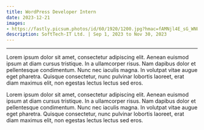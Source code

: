 ```yaml
---
title: WordPress Developer Intern
date: 2023-12-21
images:
- https://fastly.picsum.photos/id/60/1920/1200.jpg?hmac=fAMNjl4E_sG_WNUjdU39Kald5QAHQMh-_-TsIbbeDNI
description: SoftTech-IT Ltd. | Sep 1, 2023 to Nov 30, 2023
---
```




---

Lorem ipsum dolor sit amet, consectetur adipiscing elit. Aenean euismod ipsum at diam cursus tristique. In a ullamcorper risus. Nam dapibus dolor et pellentesque condimentum. Nunc nec iaculis magna. In volutpat vitae augue eget pharetra. Quisque consectetur, nunc pulvinar lobortis laoreet, erat diam maximus elit, non egestas lectus lectus sed eros. 


Lorem ipsum dolor sit amet, consectetur adipiscing elit. Aenean euismod ipsum at diam cursus tristique. In a ullamcorper risus. Nam dapibus dolor et pellentesque condimentum. Nunc nec iaculis magna. In volutpat vitae augue eget pharetra. Quisque consectetur, nunc pulvinar lobortis laoreet, erat diam maximus elit, non egestas lectus lectus sed eros. 
